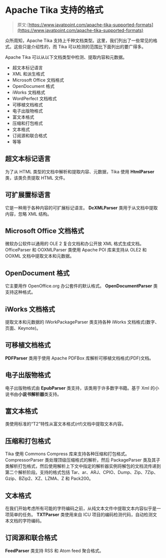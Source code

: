 # Apache Tika 支持的格式

> 原文:[https://www.javatpoint.com/apache-tika-supported-formats](https://www.javatpoint.com/apache-tika-supported-formats)

众所周知，Apache Tika 支持上千种文档类型。这里，我们列出了一些常见的格式。这些只是介绍性的，而 Tika 可以检测的范围比下面列出的要广得多。

Apache Tika 可以从以下文档类型中检测、提取内容和元数据。

*   超文本标记语言
*   XML 和派生格式
*   Microsoft Office 文档格式
*   OpenDocument 格式
*   iWorks 文档格式
*   WordPerfect 文档格式
*   可移植文档格式
*   电子出版物格式
*   富文本格式
*   压缩和打包格式
*   文本格式
*   订阅源和联合格式
*   等等

## 超文本标记语言

为了从 HTML 类型的文档中解析和提取内容、元数据，Tika 使用 **HtmlParser** 类，该类负责提取 HTML 文件。

## 可扩展置标语言

它是一种用于各种内容的可扩展标记语言。 **DcXMLParser** 类用于从文档中提取内容，忽略 XML 结构。

## Microsoft Office 文档格式

微软办公软件以通用的 OLE 2 复合文档和办公开放 XML 格式生成文档。OfficeParser 和 OOXMLParser 类使用 Apache POI 库来支持从 OLE2 和 OOXML 文档中提取文本和元数据。

## OpenDocument 格式

它主要用作 OpenOffice.org 办公套件的默认格式。 **OpenDocumentParser** 类支持这种格式。

## iWorks 文档格式

提取文本和元数据的 IWorkPackageParser 类支持各种 iWorks 文档格式(数字、页面、Keynote)。

## 可移植文档格式

**PDFParser** 类用于使用 Apache PDFBox 库解析可移植文档格式(PDF)文档。

## 电子出版物格式

电子出版物格式由 **EpubParser** 类支持，该类用于许多数字书籍。基于 Xml 的小说书由**小说书解析器**类支持。

## 富文本格式

类使用标准的“T2”特性从富文本格式(rtf)文档中提取文本内容。

## 压缩和打包格式

Tika 使用 Commons Compress 库来支持各种压缩和打包格式。CompressorParser 类处理顶级压缩格式的解析，然后 PackageParser 类及其子类解析打包格式，然后使用解析上下文中指定的解析器实例将解包的文档流传递到第二个解析阶段。支持的格式包括 Tar、ar、ARJ、CPIO、Dump、Zip、7Zip、Gzip、BZip2、XZ、LZMA、Z 和 Pack200。

## 文本格式

在我们开始考虑所有可能的字符编码之前，从纯文本文件中提取文本内容似乎是一项简单的任务。 **TXTParser** 类使用来自 ICU 项目的编码检测代码，自动检测文本文档的字符编码。

## 订阅源和联合格式

**FeedParser** 类支持 RSS 和 Atom feed 聚合格式。